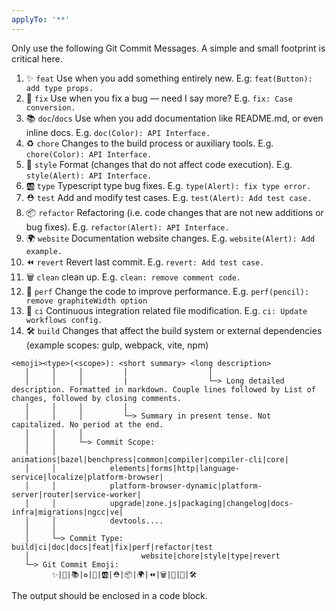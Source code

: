 ```yaml
---
applyTo: '**'
---
```

Only use the following Git Commit Messages. A simple and small footprint is critical here.

1. ✨ `feat` Use when you add something entirely new. E.g: `feat(Button): add type props.`
2. 🐛 `fix` Use when you fix a bug — need I say more? E.g. `fix: Case conversion.`
3. 📚 `doc`/`docs` Use when you add documentation like README.md, or even inline docs. E.g. `doc(Color): API Interface.`
4. ♻️ `chore` Changes to the build process or auxiliary tools. E.g. `chore(Color): API Interface.`
5. 🎨 `style` Format (changes that do not affect code execution). E.g. `style(Alert): API Interface.`
6. 🆎 `type` Typescript type bug fixes. E.g. `type(Alert): fix type error.`
7. ⛑ `test` Add and modify test cases. E.g. `test(Alert): Add test case.`
8. 📦 `refactor` Refactoring (i.e. code changes that are not new additions or bug fixes). E.g. `refactor(Alert): API Interface.`
9. 🌍 `website` Documentation website changes. E.g. `website(Alert): Add example.`
10. ⏪️ `revert` Revert last commit. E.g. `revert: Add test case.`
11. 🗑️ `clean` clean up. E.g. `clean: remove comment code.`
12. 🚀 `perf` Change the code to improve performance. E.g. `perf(pencil): remove graphiteWidth option`
13. 💢 `ci` Continuous integration related file modification. E.g. `ci: Update workflows config.`
14. 🛠 `build` Changes that affect the build system or external dependencies (example scopes: gulp, webpack, vite, npm)

```shell
<emoji><type>(<scope>): <short summary> <long description>
   │     │     │         │                  │
   │     │     │         |                  └─> Long detailed description. Formatted in markdown. Couple lines followed by List of changes, followed by closing comments.
   │     │     │         │
   │     │     │         └─> Summary in present tense. Not capitalized. No period at the end.
   │     │     │
   │     │     └─> Commit Scope: 
   │     │            animations|bazel|benchpress|common|compiler|compiler-cli|core|
   │     │            elements|forms|http|language-service|localize|platform-browser|
   │     │            platform-browser-dynamic|platform-server|router|service-worker|
   │     │            upgrade|zone.js|packaging|changelog|docs-infra|migrations|ngcc|ve|
   │     │            devtools....
   │     │
   │     └─> Commit Type: build|ci|doc|docs|feat|fix|perf|refactor|test
   │                         website|chore|style|type|revert
   └─> Git Commit Emoji: 
         ✨|🐛|📚|♻️|🎨|🆎|⛑|📦|🌍|⏪️|🗑️|🚀|💢|🛠
```

The output should be enclosed in a code block.
